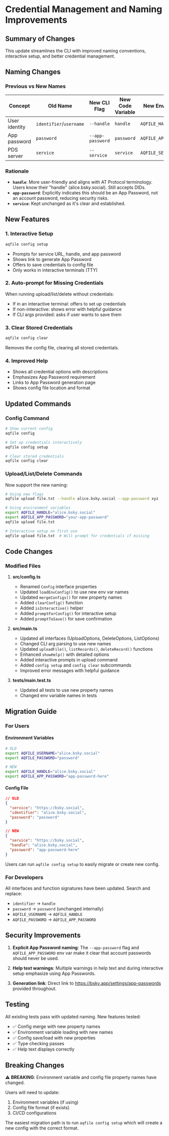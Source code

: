 # Credential Management and Naming Improvements

## Summary of Changes

This update streamlines the CLI with improved naming conventions, interactive
setup, and better credential management.

## Naming Changes

### Previous vs New Names

| Concept       | Old Name                | New CLI Flag     | New Code Variable | New Env Variable      |
| ------------- | ----------------------- | ---------------- | ----------------- | --------------------- |
| User identity | `identifier`/`username` | `--handle`       | `handle`          | `AQFILE_HANDLE`       |
| App password  | `password`              | `--app-password` | `password`        | `AQFILE_APP_PASSWORD` |
| PDS server    | `service`               | `--service`      | `service`         | `AQFILE_SERVICE`      |

### Rationale

- **`handle`**: More user-friendly and aligns with AT Protocol terminology.
  Users know their "handle" (alice.bsky.social). Still accepts DIDs.
- **`app-password`**: Explicitly indicates this should be an App Password, not
  an account password, reducing security risks.
- **`service`**: Kept unchanged as it's clear and established.

## New Features

### 1. Interactive Setup

```bash
aqfile config setup
```

- Prompts for service URL, handle, and app password
- Shows link to generate App Password
- Offers to save credentials to config file
- Only works in interactive terminals (TTY)

### 2. Auto-prompt for Missing Credentials

When running upload/list/delete without credentials:

- If in an interactive terminal: offers to set up credentials
- If non-interactive: shows error with helpful guidance
- If CLI args provided: asks if user wants to save them

### 3. Clear Stored Credentials

```bash
aqfile config clear
```

Removes the config file, clearing all stored credentials.

### 4. Improved Help

- Shows all credential options with descriptions
- Emphasizes App Password requirement
- Links to App Password generation page
- Shows config file location and format

## Updated Commands

### Config Command

```bash
# Show current config
aqfile config

# Set up credentials interactively
aqfile config setup

# Clear stored credentials
aqfile config clear
```

### Upload/List/Delete Commands

Now support the new naming:

```bash
# Using new flags
aqfile upload file.txt --handle alice.bsky.social --app-password xyz

# Using environment variables
export AQFILE_HANDLE="alice.bsky.social"
export AQFILE_APP_PASSWORD="your-app-password"
aqfile upload file.txt

# Interactive setup on first use
aqfile upload file.txt  # Will prompt for credentials if missing
```

## Code Changes

### Modified Files

1. **src/config.ts**
   - Renamed `Config` interface properties
   - Updated `loadEnvConfig()` to use new env var names
   - Updated `mergeConfigs()` for new property names
   - Added `clearConfig()` function
   - Added `isInteractive()` helper
   - Added `promptForConfig()` for interactive setup
   - Added `promptToSave()` for save confirmation

2. **src/main.ts**
   - Updated all interfaces (UploadOptions, DeleteOptions, ListOptions)
   - Changed CLI arg parsing to use new names
   - Updated `uploadFile()`, `listRecords()`, `deleteRecord()` functions
   - Enhanced `showHelp()` with detailed options
   - Added interactive prompts in upload command
   - Added `config setup` and `config clear` subcommands
   - Improved error messages with helpful guidance

3. **tests/main.test.ts**
   - Updated all tests to use new property names
   - Changed env variable names in tests

## Migration Guide

### For Users

#### Environment Variables

```bash
# OLD
export AQFILE_USERNAME="alice.bsky.social"
export AQFILE_PASSWORD="password"

# NEW
export AQFILE_HANDLE="alice.bsky.social"
export AQFILE_APP_PASSWORD="app-password-here"
```

#### Config File

```json
// OLD
{
  "service": "https://bsky.social",
  "identifier": "alice.bsky.social",
  "password": "password"
}

// NEW
{
  "service": "https://bsky.social",
  "handle": "alice.bsky.social",
  "password": "app-password-here"
}
```

Users can run `aqfile config setup` to easily migrate or create new config.

### For Developers

All interfaces and function signatures have been updated. Search and replace:

- `identifier` → `handle`
- `password` → `password` (unchanged internally)
- `AQFILE_USERNAME` → `AQFILE_HANDLE`
- `AQFILE_PASSWORD` → `AQFILE_APP_PASSWORD`

## Security Improvements

1. **Explicit App Password naming**: The `--app-password` flag and
   `AQFILE_APP_PASSWORD` env var make it clear that account passwords should
   never be used.

2. **Help text warnings**: Multiple warnings in help text and during interactive
   setup emphasize using App Passwords.

3. **Generation link**: Direct link to https://bsky.app/settings/app-passwords
   provided throughout.

## Testing

All existing tests pass with updated naming. New features tested:

- ✅ Config merge with new property names
- ✅ Environment variable loading with new names
- ✅ Config save/load with new properties
- ✅ Type checking passes
- ✅ Help text displays correctly

## Breaking Changes

⚠️ **BREAKING**: Environment variable and config file property names have
changed.

Users will need to update:

1. Environment variables (if using)
2. Config file format (if exists)
3. CI/CD configurations

The easiest migration path is to run `aqfile config setup` which will create a
new config with the correct format.
